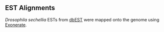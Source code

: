 EST Alignments
--------------

*Drosophila sechellia* ESTs from
[dbEST](http://www.ncbi.nlm.nih.gov/dbEST/) were mapped onto the genome
using [Exonerate](http://www.biomedcentral.com/1471-2105/6/31).
